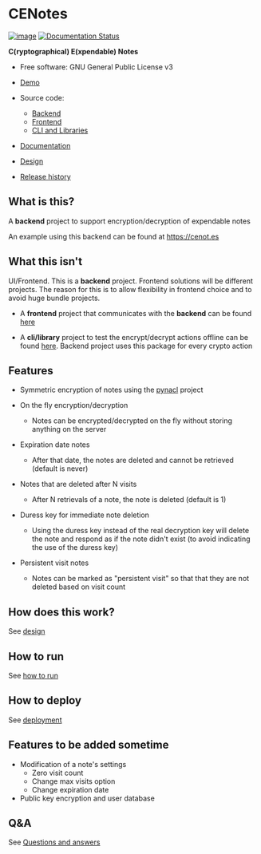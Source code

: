 # CENotes

[![image](https://travis-ci.org/ioparaskev/cenotes.svg?branch=master)](https://travis-ci.org/ioparaskev/cenotes)
[![Documentation
Status](https://readthedocs.org/projects/cenotes/badge/?version=latest)](https://cenotes.readthedocs.io/en/latest/?badge=latest)

**C(ryptographical) E(xpendable) Notes**

  - Free software: GNU General Public License v3

  - [Demo](https://cenot.es)

  - Source code:
        
    - [Backend](https://github.com/ioparaskev/cenotes)
    - [Frontend](https://github.com/ioparaskev/cenotes-reaction)
    - [CLI and Libraries](https://github.com/ioparaskev/cenotes-cli)

  - [Documentation](https://cenotes.readthedocs.io)

  - [Design](https://cenotes.readthedocs.io/en/latest/design.html)

  - [Release history](https://cenotes.readthedocs.io/en/latest/history.html)

## What is this?

A **backend** project to support encryption/decryption of expendable
notes

An example using this backend can be found at <https://cenot.es>

## What this isn't

UI/Frontend. This is a **backend** project. Frontend solutions will be
different projects. The reason for this is to allow flexibility in
frontend choice and to avoid huge bundle projects.

- A **frontend** project that communicates with the **backend** can be
found [here](https://github.com/ioparaskev/cenotes-reaction)

- A **cli/library** project to test the encrypt/decrypt actions offline can be found 
[here](https://github.com/ioparaskev/cenotes-cli). Backend project uses this package 
for every crypto action

## Features

  - Symmetric encryption of notes using the
    [pynacl](https://pynacl.readthedocs.io/en/latest/) project

  - On the fly encryption/decryption
      - Notes can be encrypted/decrypted on the fly without storing
        anything on the server
  - Expiration date notes
    
      - After that date, the notes are deleted and cannot be
        retrieved (default is never)
  - Notes that are deleted after N visits
      - After N retrievals of a note, the note is deleted (default
        is 1)
  - Duress key for immediate note deletion
      - Using the duress key instead of the real decryption key
        will delete the note and respond as if the note didn't exist
        (to avoid indicating the use of the duress key)
  - Persistent visit notes
      - Notes can be marked as "persistent visit" so that that they
        are not deleted based on visit count

## How does this work?

See [design](https://cenotes.readthedocs.io/en/latest/design.html)

## How to run

See [how to run](https://cenotes.readthedocs.io/en/latest/run.html)

## How to deploy

See [deployment](https://cenotes.readthedocs.io/en/latest/deployment.html)

## Features to be added sometime

  - Modification of a note's settings
    - Zero visit count
    - Change max visits option
    - Change expiration date
  - Public key encryption and user database

## Q\&A

See [Questions and answers](https://cenotes.readthedocs.io/en/latest/qa.html)
